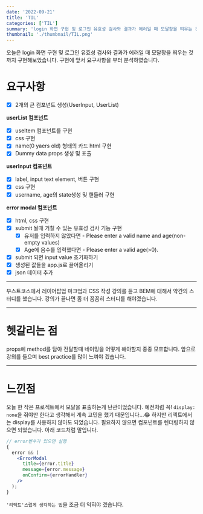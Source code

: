 ```yaml
---
date: '2022-09-21'
title: 'TIL'
categories: ['TIL']
summary: 'login 화면 구현 및 로그인 유효성 검사와 결과가 에러일 때 모달창을 띄우는 것까지 구현해보았습니다.'
thumbnail: './thumbnail/TIL.png'
---
```


오늘은 login 화면 구현 및 로그인 유효성 검사와 결과가 에러일 때 모달창을 띄우는 것까지 구현해보았습니다. 구현에 앞서 요구사항을 부터 분석하였습니다.

# 요구사항

- [x] 2개의 큰 컴포넌트 생성(UserInput, UserList)

**userList 컴포넌트**

- [x] useItem 컴포넌트를 구현
- [x] css 구현
- [x] name(0 yaers old) 형태의 카드 html 구현
- [x] Dummy data props 생성 및 표출

**userInput 컴포넌트**

- [x] label, input text element, 버튼 구현
- [x] css 구현
- [x] username, age의 state생성 및 핸들러 구현

**error modal 컴포넌트**

- [x] html, css 구현
- [x] submit 될때 거칠 수 있는 유효성 검사 기능 구현
  - [x] 유저를 입력하지 않았다면 - Please enter a valid name and age(non-empty values)
  - [x] Age에 음수를 입력했다면 - Please enter a valid age(>0).
- [x] submit 되면 input value 초기화하기
- [x] 생성된 값들을 app.js로 끌어올리기
- [x] json 데이터 추가

---

부스트코스에서 레이어팝업 마크업과 CSS 작성 강의를 듣고 BEM에 대해서 약간의 스터디를 했습니다. 강의가 끝나면 좀 더 꼼꼼히 스터디를 해야겠습니다.

---

# 헷갈리는 점

props에 method를 담아 전달할때 네이밍을 어떻게 해야할지 종종 모호합니다. 앞으로 강의를 들으며 best practice를 많이 느껴야 겠습니다.

---

# 느낀점

오늘 한 작은 프로젝트에서 모달을 표출하는게 난관이었습니다. 예전처럼 꼭! `display: none`을 줘야만 한다고 생각해서 계속 고민을 했기 때문입니다…😂 하지만 리엑트에서는 display를 사용하지 않아도 되었습니다. 필요하지 않으면 컴포넌트를 렌더링하지 않으면 되었습니다. 아래 코드처럼 말입니다.

```jsx
// error변수가 있으면 실행
{
  error && (
    <ErrorModal
      title={error.title}
      message={error.message}
      onConfirm={errorHandler}
    />
  );
}
```

`'리엑트'스럽게 생각하는 법`을 조금 더 익혀야 겠습니다.

